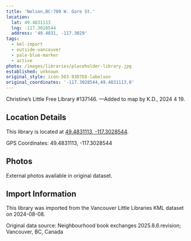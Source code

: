 ```yaml
---
title: 'Nelson,BC:709 W. Gore St.'
location:
  lat: 49.4831113
  lng: -117.3028544
  address: '49.4831, -117.3029'
tags:
  - kml-import
  - outside-vancouver
  - pale-blue-marker
  - active
photo: /images/libraries/placeholder-library.jpg
established: unknown
original_style: icon-503-93D7E8-labelson
original_coordinates: '-117.3028544,49.4831113,0'
---
```

Christine’s Little Free Library #137146.
—Added to map by K.D., 2024 4 19. 

## Location Details

This library is located at [49.4831113, -117.3028544](https://www.google.com/maps?q=49.4831113,-117.3028544).

GPS Coordinates: 49.4831113, -117.3028544

## Photos

External photos available in original dataset.

## Import Information

This library was imported from the Vancouver Little Libraries KML dataset on 2024-08-08.

Original data source: Neighbourhood book exchanges 2025.8.6.revision; Vancouver, BC, Canada
